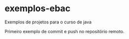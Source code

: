 # exemplos-ebac
Exemplos de projetos para o curso de java

Primeiro exemplo de commit e push no repositório remoto.
